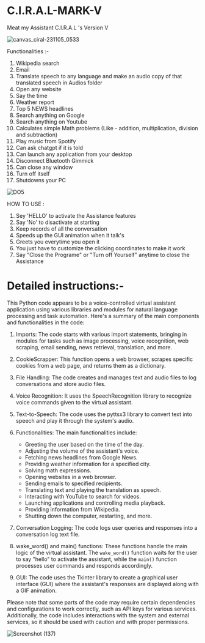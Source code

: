 # C.I.R.A.L-MARK-V

Meat my Assistant C.I.R.A.L 's Version V

![canvas_ciral-231105_0533](https://github.com/suryadeepta/C.I.R.A.L-MARK-V/assets/121755483/1f896a3f-0009-4417-9cbd-83f896702daa)


Functionalities :-
1. Wikipedia search
2. Email 
3. Translate speech to any language and make an audio copy of that translated speech in Audios folder
4. Open any website 
5. Say the time
6. Weather report 
7. Top 5 NEWS headlines 
8. Search anything on Google
9. Search anything on Youtube
10. Calculates simple Math problems (Like - addition, multiplication, division and subtraction)
11. Play music from Spotify
12. Can ask chatgpt if it is told 
13. Can launch any application from your desktop 
14. Disconnect Bluetooth Gimmick
15. Can close any window
16. Turn off itself
17. Shutdowns your PC 

![DO5](https://github.com/suryadeepta/C.I.R.A.L-MARK-V/assets/121755483/12d9920c-15fe-4c6f-b086-f5b95f57da07)

HOW TO USE :
   1. Sey 'HELLO' to activate the Assistance features
   2. Say 'No' to disactivate at starting
   3. Keep records of all the conversation 
   4. Speeds up the GUI animation when it talk's
   5. Greets you everytime you open it
   6. You just have to customize the clicking coordinates to make it work
   7. Say "Close the Programe" or "Turn off Yourself" anytime to close the Assistance


# Detailed instructions:-

This Python code appears to be a voice-controlled virtual assistant application using various libraries and modules for natural language processing and task automation. Here's a summary of the main components and functionalities in the code:

1. Imports: The code starts with various import statements, bringing in modules for tasks such as image processing, voice recognition, web scraping, email sending, news retrieval, translation, and more.

2. CookieScrapper: This function opens a web browser, scrapes specific cookies from a web page, and returns them as a dictionary.

3. File Handling: The code creates and manages text and audio files to log conversations and store audio files.

4. Voice Recognition: It uses the SpeechRecognition library to recognize voice commands given to the virtual assistant.

5. Text-to-Speech: The code uses the pyttsx3 library to convert text into speech and play it through the system's audio.

6. Functionalities: The main functionalities include:
   - Greeting the user based on the time of the day.
   - Adjusting the volume of the assistant's voice.
   - Fetching news headlines from Google News.
   - Providing weather information for a specified city.
   - Solving math expressions.
   - Opening websites in a web browser.
   - Sending emails to specified recipients.
   - Translating text and playing the translation as speech.
   - Interacting with YouTube to search for videos.
   - Launching applications and controlling media playback.
   - Providing information from Wikipedia.
   - Shutting down the computer, restarting, and more.

7. Conversation Logging: The code logs user queries and responses into a conversation log text file.

8. wake_word() and main() functions: These functions handle the main logic of the virtual assistant. The `wake_word()` function waits for the user to say "hello" to activate the assistant, while the `main()` function processes user commands and responds accordingly.

9. GUI: The code uses the Tkinter library to create a graphical user interface (GUI) where the assistant's responses are displayed along with a GIF animation.

Please note that some parts of the code may require certain dependencies and configurations to work correctly, such as API keys for various services. Additionally, the code includes interactions with the system and external services, so it should be used with caution and with proper permissions.

![Screenshot (137)](https://github.com/suryadeepta/C.I.R.A.L-MARK-V/assets/121755483/9e91b0e6-a7d3-481b-adb2-5b00fcd404f1)

